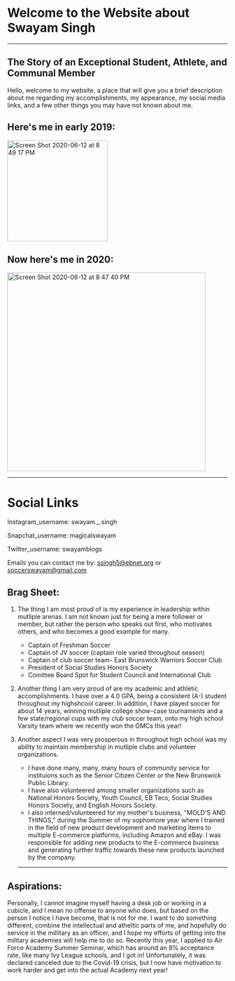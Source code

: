 # Welcome to the Website about Swayam Singh
---
The Story of an Exceptional Student, Athlete, and Communal Member
---

Hello, welcome to my website, a place that will give you a 
brief description about me regarding my accomplishments, my appearance, my
social media links, and a few other things you may have not known about me.

Here's me in early 2019: 
-

<img width="230" alt="Screen Shot 2020-06-12 at 8 49 17 PM" src="https://user-images.githubusercontent.com/66742950/84556234-15230800-acef-11ea-8252-3ae9753b69e4.png">

Now here's me in 2020:
-

<img width="453" alt="Screen Shot 2020-06-12 at 8 47 40 PM" src="https://user-images.githubusercontent.com/66742950/84556235-181df880-acef-11ea-96bc-aa2c27b7798c.png">

---
# Social Links

Instagram_username: swayam._.singh

Snapchat_username: magicalswayam

Twitter_username: swayamblogs

Emails you can contact me by: ssingh5@ebnet.org or soccerswayam@gmail.com

Brag Sheet:
--
1. The thing I am most proud of is my experience in leadership within mutliple arenas. I am not known just for being a mere follower or member, but rather the person who speaks out first, who motivates others, and who becomes a good example for many.
   - Captain of Freshman Soccer
   - Captain of JV soccer (captain role varied throughout season)
   - Captain of club soccer team- East Brunswick Warriors Soccer Club
   - President of Social Studies Honors Society
   - Comittee Board Spot for Student Council and International Club
   
2. Another thing I am very proud of are my academic and athletic accomplishments. I have over a 4.0 GPA, being a consistent (A-) student throughout my highshcool career. In addition, I have played soccer for about 14 years, winning mutliple college show-case tournaments and a few state/regional cups with my club soccer team, onto my high school Varsity team where we recently won the GMCs this year!

3. Another aspect I was very prosperous in throughout high school was my ability to maintain membership in mutliple clubs and volunteer organizations. 
    - I have done many, many, many hours of community service for instituions such as the Senior Citizen Center or the New Brunswick Public Library.
    - I have also volunteered among smaller organizations such as National Honors Society, Youth Council, EB Tecs, Social Studies Honors Society, and English Honors Society.
    - I also interned/volunteered for my mother's business, "MOLD'S AND THINGS," during the Summer of my sophomore year where I trained in the field of new product development and marketing items to multiple E-commerce platforms, including Amazon and eBay. I was responsible for adding new products to the E-commerce business and generating further traffic towards these new products launched by the company.
    ---
Aspirations:
-
Personally, I cannot imagine myself having a desk job or working in a cubicle, and I mean no offense to anyone who does, but based on the person I notice I have become, that is not for me. I want to do something different, combine the intellectual and atheltic parts of me, and hopefully do service in the millitary as an officer, and I hope my efforts of getting into the military academies will help me to do so. Recently this year, I applied to Air Force Academy Summer Seminar, which has around an 8% acceptance rate, like many Ivy League schools, and I got in! Unfortunately, it was declared canceled due to the Covid-19 crisis, but I now have motivation to work harder and get into the actual Academy next year! 
